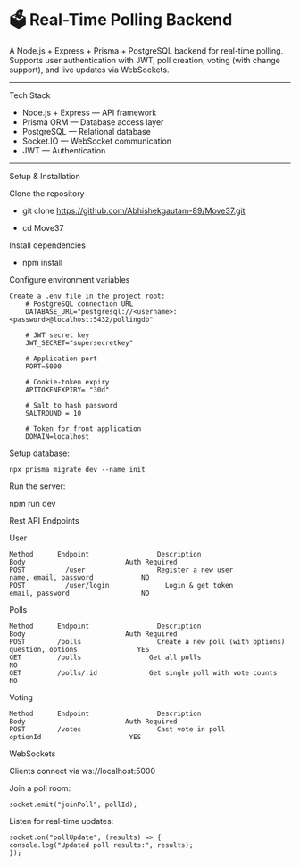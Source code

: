 # 🗳 Real-Time Polling Backend

A Node.js + Express + Prisma + PostgreSQL backend for real-time polling.  
Supports user authentication with JWT, poll creation, voting (with change support), and live updates via WebSockets.

---

  Tech Stack
- Node.js + Express — API framework  
- Prisma ORM — Database access layer  
- PostgreSQL — Relational database  
- Socket.IO — WebSocket communication  
- JWT — Authentication  

---

Setup & Installation

 Clone the repository
   - git clone https://github.com/Abhishekgautam-89/Move37.git

   - cd Move37

Install dependencies

   - npm install

Configure environment variables

    Create a .env file in the project root:
        # PostgreSQL connection URL
        DATABASE_URL="postgresql://<username>:<password>@localhost:5432/pollingdb"

        # JWT secret key
        JWT_SECRET="supersecretkey"

        # Application port
        PORT=5000

        # Cookie-token expiry
        APITOKENEXPIRY= "30d"
        
        # Salt to hash password
        SALTROUND = 10

        # Token for front application
        DOMAIN=localhost

Setup database:

    npx prisma migrate dev --name init

Run the server:

  npm run dev

Rest API Endpoints

   User

    Method	    Endpoint	             Description	                           Body                         Auth Required 
    POST	      /user	                 Register a new user	                   name, email, password            NO
    POST	      /user/login	           Login & get token	                     email, password                  NO

   Polls

    Method	    Endpoint	             Description	                           Body                         Auth Required    
    POST	    /polls	                 Create a new poll (with options)	       question, options               YES
    GET	        /polls	               Get all polls	                                                         NO
    GET	        /polls/:id	           Get single poll with vote counts	                                       NO

   Voting 

    Method	    Endpoint	             Description	                           Body                         Auth Required  
    POST	    /votes	                 Cast vote in poll	                     optionId                      YES


WebSockets

  Clients connect via ws://localhost:5000

  Join a poll room:

    socket.emit("joinPoll", pollId);

  Listen for real-time updates:

    socket.on("pollUpdate", (results) => {
    console.log("Updated poll results:", results);
    });  